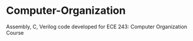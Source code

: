 # Computer-Organization
Assembly, C, Verilog code developed for ECE 243: Computer Organization Course
